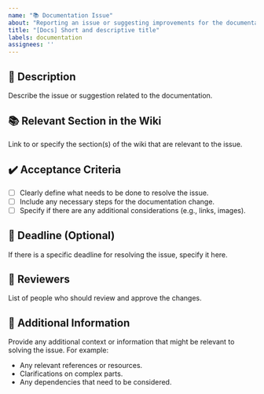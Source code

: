 ```yaml
---
name: "📚 Documentation Issue"
about: "Reporting an issue or suggesting improvements for the documentation"
title: "[Docs] Short and descriptive title"
labels: documentation
assignees: ''
---
```


## 📖 Description  
Describe the issue or suggestion related to the documentation.

## 📚 Relevant Section in the Wiki  
Link to or specify the section(s) of the wiki that are relevant to the issue.

## ✔️ Acceptance Criteria  
- [ ] Clearly define what needs to be done to resolve the issue.
- [ ] Include any necessary steps for the documentation change.
- [ ] Specify if there are any additional considerations (e.g., links, images).

## 📅 Deadline (Optional)  
If there is a specific deadline for resolving the issue, specify it here.

## 👥 Reviewers  
List of people who should review and approve the changes.

## 📝 Additional Information  
Provide any additional context or information that might be relevant to solving the issue. For example:
- Any relevant references or resources.
- Clarifications on complex parts.
- Any dependencies that need to be considered.
